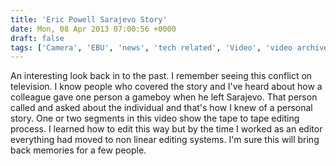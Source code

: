 ```yaml
---
title: 'Eric Powell Sarajevo Story'
date: Mon, 08 Apr 2013 07:00:56 +0000
draft: false
tags: ['Camera', 'EBU', 'news', 'tech related', 'Video', 'video archive']
---
```


An interesting look back in to the past. I remember seeing this conflict on television. I know people who covered the story and I've heard about how a colleague gave one person a gameboy when he left Sarajevo. That person called and asked about the individual and that's how I knew of a personal story. One or two segments in this video show the tape to tape editing process. I learned how to edit this way but by the time I worked as an editor everything had moved to non linear editing systems. I'm sure this will bring back memories for a few people.
